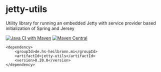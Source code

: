 # jetty-utils
Utility library for running an embedded Jetty with service provider based initialization of Spring and Jersey

[![Java CI with Maven](https://github.com/hhund/jetty-utils/workflows/Java%20CI%20with%20Maven/badge.svg)](https://github.com/hhund/jetty-utils/actions?query=workflow%3A"Java+CI+with+Maven")
[![Maven Central](https://maven-badges.herokuapp.com/maven-central/de.hs-heilbronn.mi/jetty-utils/badge.svg)](https://maven-badges.herokuapp.com/maven-central/de.hs-heilbronn.mi/jetty-utils)

```
<dependency>
    <groupId>de.hs-heilbronn.mi</groupId>
    <artifactId>jetty-utils</artifactId>
    <version>0.20.0</version>
</dependency>
```
